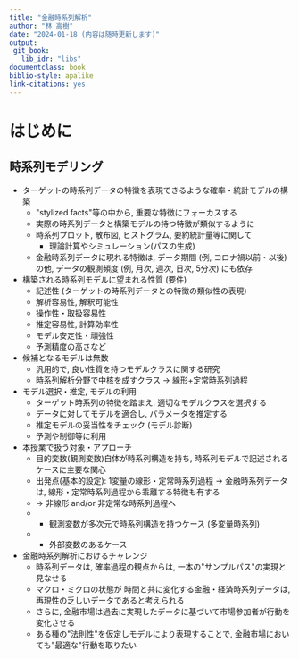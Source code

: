 ```yaml
---
title: "金融時系列解析"
author: "林 高樹"
date: "2024-01-18 (内容は随時更新します)"
output:
 git_book:
   lib_idr: "libs"
documentclass: book
biblio-style: apalike
link-citations: yes
---
```


# はじめに

<!---
output:
 html_document:
   df_print: kable
   highlight: tango
   number_sections: no
   toc: no
   toc_depth: 2
   toc_float: no
   keep_md: no
   fig_caption: yes
documentclass: bxjsarticle
classoption: xelatex,ja=standard

title: "金融時系列解析"
author: "林 高樹"
date: "2024-01-18"
site: bookdown::bookdown_site
output: bookdown::html_document2: default
documentclass: bxjsbook
classoption: xelatex,ja=standard
bibliography: [book.bib, packages.bib]
biblio-style: apalike
link-citations: yes
github-repo: rstudio/bookdown-demo
description: "UNDER CONSTRUCTION"
-->

<!-- buildエラー(9/3/22時点): 
pdf文字化け中 →
classoption: xelatex,ja=standardを挿入
→LaTeX Error: File `ctexhook.sty' not found.
-->


## 時系列モデリング
- ターゲットの時系列データの特徴を表現できるような確率・統計モデルの構築
  - "stylized facts"等の中から, 重要な特徴にフォーカスする
  - 実際の時系列データと構築モデルの持つ特徴が類似するように
  - 時系列プロット, 散布図, ヒストグラム, 要約統計量等に関して
    - 理論計算やシミュレーション(パスの生成)
  - 金融時系列データに現れる特徴は, データ期間 (例, コロナ禍以前・以後) の他, データの観測頻度 (例, 月次, 週次, 日次, 5分次) にも依存
- 構築される時系列モデルに望まれる性質 (要件)
  - 記述性 (ターゲットの時系列データとの特徴の類似性の表現)
  - 解析容易性, 解釈可能性
  - 操作性・取扱容易性
  - 推定容易性, 計算効率性
  - モデル安定性・頑強性
  - 予測精度の高さなど
- 候補となるモデルは無数
  - 汎用的で, 良い性質を持つモデルクラスに関する研究
  - 時系列解析分野で中核を成すクラス →  線形+定常時系列過程
- モデル選択・推定, モデルの利用
  - ターゲット時系列の特徴を踏まえ. 適切なモデルクラスを選択する
  - データに対してモデルを適合し, パラメータを推定する
  - 推定モデルの妥当性をチェック (モデル診断)
  - 予測や制御等に利用
- 本授業で扱う対象・アプローチ
  - 目的変数(観測変数)自体が時系列構造を持ち, 時系列モデルで記述されるケースに主要な関心
  - 出発点(基本的設定): 1変量の線形・定常時系列過程
    → 金融時系列データは, 線形・定常時系列過程から乖離する特徴も有する
  - → 非線形 and/or 非定常な時系列過程へ
  - + 観測変数が多次元で時系列構造を持つケース (多変量時系列)
  - + 外部変数のあるケース
- 金融時系列解析におけるチャレンジ
  - 時系列データは, 確率過程の観点からは, 一本の"サンプルパス"の実現と見なせる
  - マクロ・ミクロの状態が 時間と共に変化する金融・経済時系列データは,  再現性の乏しいデータであると考えられる
  - さらに, 金融市場は過去に実現したデータに基づいて市場参加者が行動を変化させる
  - ある種の"法則性"を仮定しモデルにより表現することで, 金融市場においても"最適な"行動を取りたい






